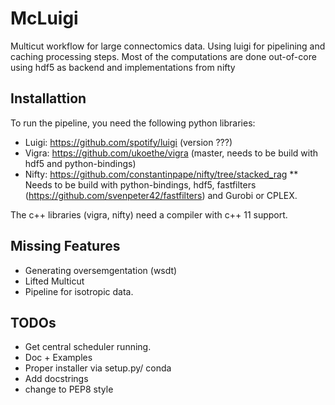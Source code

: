 # McLuigi

Multicut workflow for large connectomics data.
Using luigi for pipelining and caching processing steps.
Most of the computations are done out-of-core using hdf5 as backend and implementations from nifty

## Installattion

To run the pipeline, you need the following python libraries:

* Luigi: https://github.com/spotify/luigi (version ???)
* Vigra: https://github.com/ukoethe/vigra (master, needs to be build with hdf5 and python-bindings) 
* Nifty: https://github.com/constantinpape/nifty/tree/stacked_rag
** Needs to be build with python-bindings, hdf5, fastfilters (https://github.com/svenpeter42/fastfilters) and Gurobi or CPLEX.

The c++ libraries (vigra, nifty) need a compiler with c++ 11 support.

## Missing Features

* Generating oversemgentation (wsdt)
* Lifted Multicut
* Pipeline for isotropic data.

## TODOs

* Get central scheduler running.
* Doc + Examples
* Proper installer via setup.py/ conda
* Add docstrings
* change to PEP8 style

